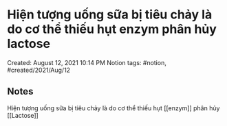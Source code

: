 # Hiện tượng uống sữa bị tiêu chảy là do cơ thể thiếu hụt enzym phân hủy lactose

Created: August 12, 2021 10:14 PM
Notion tags: #notion, #created/2021/Aug/12

## Notes
Hiện tượng uống sữa bị tiêu chảy là do cơ thể thiếu hụt [[enzym]] phân hủy [[Lactose]]